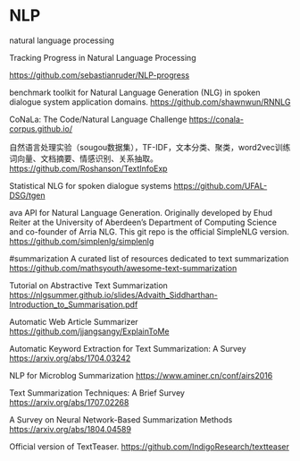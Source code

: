 # NLP
natural language processing

Tracking Progress in Natural Language Processing

https://github.com/sebastianruder/NLP-progress


benchmark toolkit for Natural Language Generation (NLG) in spoken dialogue system application domains. https://github.com/shawnwun/RNNLG


CoNaLa: The Code/Natural Language Challenge https://conala-corpus.github.io/

自然语言处理实验（sougou数据集），TF-IDF，文本分类、聚类，word2vec训练词向量、文档摘要、情感识别、关系抽取。 https://github.com/Roshanson/TextInfoExp


Statistical NLG for spoken dialogue systems https://github.com/UFAL-DSG/tgen

ava API for Natural Language Generation. Originally developed by Ehud Reiter at the University of Aberdeen’s Department of Computing Science and co-founder of Arria NLG. This git repo is the official SimpleNLG version. https://github.com/simplenlg/simplenlg

#summarization
A curated list of resources dedicated to text summarization  https://github.com/mathsyouth/awesome-text-summarization 

Tutorial on Abstractive Text
Summarization https://nlgsummer.github.io/slides/Advaith_Siddharthan-Introduction_to_Summarisation.pdf 

Automatic Web Article Summarizer https://github.com/jjangsangy/ExplainToMe

Automatic Keyword Extraction for Text Summarization: A Survey  https://arxiv.org/abs/1704.03242 

NLP for Microblog  Summarization https://www.aminer.cn/conf/airs2016

Text Summarization Techniques: A Brief Survey https://arxiv.org/abs/1707.02268 

A Survey on Neural Network-Based Summarization Methods https://arxiv.org/abs/1804.04589  

Official version of TextTeaser. https://github.com/IndigoResearch/textteaser






